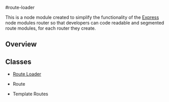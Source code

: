 #route-loader

This is a node module created to simplify the functionality of the [Express](https://github.com/strongloop/express) node modules router so that developers can code readable and segmented route modules, for each router they create.

## Overview

## Classes

- [Route Loader](documentation/RouteLoader.md)

- Route
- Template Routes
